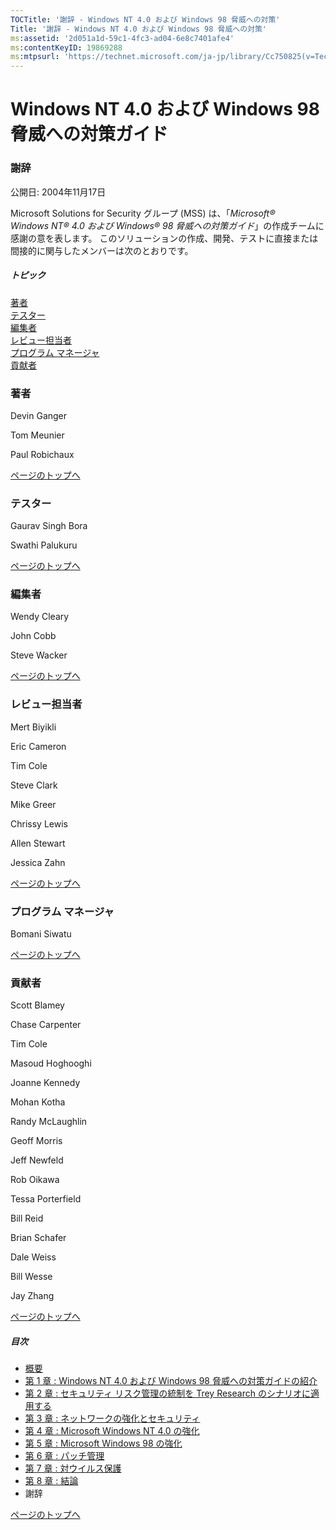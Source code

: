 ```yaml
---
TOCTitle: '謝辞 - Windows NT 4.0 および Windows 98 脅威への対策'
Title: '謝辞 - Windows NT 4.0 および Windows 98 脅威への対策'
ms:assetid: '2d051a1d-59c1-4fc3-ad04-6e8c7401afe4'
ms:contentKeyID: 19869288
ms:mtpsurl: 'https://technet.microsoft.com/ja-jp/library/Cc750825(v=TechNet.10)'
---
```


Windows NT 4.0 および Windows 98 脅威への対策ガイド
===================================================

### 謝辞

公開日: 2004年11月17日

Microsoft Solutions for Security グループ (MSS) は、「*Microsoft® Windows NT® 4.0 および Windows® 98 脅威への対策ガイド*」の作成チームに感謝の意を表します。 このソリューションの作成、開発、テストに直接または間接的に関与したメンバーは次のとおりです。

##### トピック

[](#efaa)[著者](#efaa)  
[](#eeaa)[テスター](#eeaa)  
[](#edaa)[編集者](#edaa)  
[](#ecaa)[レビュー担当者](#ecaa)  
[](#ebaa)[プログラム マネージャ](#ebaa)  
[](#eaaa)[貢献者](#eaaa)

### 著者

Devin Ganger

Tom Meunier

Paul Robichaux

[](#mainsection)[ページのトップへ](#mainsection)

### テスター

Gaurav Singh Bora

Swathi Palukuru

[](#mainsection)[ページのトップへ](#mainsection)

### 編集者

Wendy Cleary

John Cobb

Steve Wacker

[](#mainsection)[ページのトップへ](#mainsection)

### レビュー担当者

Mert Biyikli

Eric Cameron

Tim Cole

Steve Clark

Mike Greer

Chrissy Lewis

Allen Stewart

Jessica Zahn

[](#mainsection)[ページのトップへ](#mainsection)

### プログラム マネージャ

Bomani Siwatu

[](#mainsection)[ページのトップへ](#mainsection)

### 貢献者

Scott Blamey

Chase Carpenter

Tim Cole

Masoud Hoghooghi

Joanne Kennedy

Mohan Kotha

Randy McLaughlin

Geoff Morris

Jeff Newfeld

Rob Oikawa

Tessa Porterfield

Bill Reid

Brian Schafer

Dale Weiss

Bill Wesse

Jay Zhang

[](#mainsection)[ページのトップへ](#mainsection)

##### 目次

-   [概要](https://technet.microsoft.com/ja-jp/library/f114078a-7e91-4269-88f0-445520350634(v=TechNet.10))
-   [第 1 章 : Windows NT 4.0 および Windows 98 脅威への対策ガイドの紹介](https://technet.microsoft.com/ja-jp/library/bf8df11a-7fdd-44c6-9dfe-5ff119152225(v=TechNet.10))
-   [第 2 章 : セキュリティ リスク管理の統制を Trey Research のシナリオに適用する](https://technet.microsoft.com/ja-jp/library/0516c71f-2823-40e8-bcd4-ec70d9dcd6be(v=TechNet.10))
-   [第 3 章 : ネットワークの強化とセキュリティ](https://technet.microsoft.com/ja-jp/library/cc750828.aspx)
-   [第 4 章 : Microsoft Windows NT 4.0 の強化](https://technet.microsoft.com/ja-jp/library/cc750829.aspx)
-   [第 5 章 : Microsoft Windows 98 の強化](https://technet.microsoft.com/ja-jp/library/cc750830.aspx)
-   [第 6 章 : パッチ管理](https://technet.microsoft.com/ja-jp/library/cc750831.aspx)
-   [第 7 章 : 対ウイルス保護](https://www.microsoft.com/japan/technet/security/guidance/networksecurity/legsgch7.mspx)
-   [第 8 章 : 結論](https://technet.microsoft.com/ja-jp/library/2a40ad33-7a75-414d-8a5e-611baab28492(v=TechNet.10))
-   謝辞

[](#mainsection)[ページのトップへ](#mainsection)

